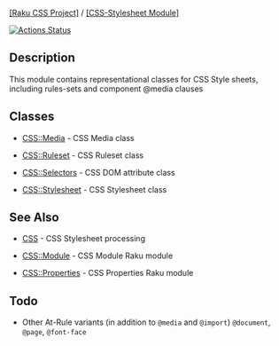 [[Raku CSS Project]](https://css-raku.github.io)
 / [[CSS-Stylesheet Module]](https://css-raku.github.io/CSS-Stylesheet-raku)

[![Actions Status](https://github.com/css-raku/CSS-Stylesheet-raku/workflows/test/badge.svg)](https://github.com/css-raku/CSS-Stylesheet-raku/actions)


Description
------

This module contains representational classes for CSS Style sheets,
including rules-sets and component @media clauses

Classes
-------

  * [CSS::Media](https://css-raku.github.io/CSS-Stylesheet-raku/CSS/Media) - CSS Media class

  * [CSS::Ruleset](https://css-raku.github.io/CSS-Stylesheet-raku/CSS/Ruleset) - CSS Ruleset class

  * [CSS::Selectors](https://css-raku.github.io/CSS-Stylesheet-raku/CSS/Selectors) - CSS DOM attribute class

  * [CSS::Stylesheet](https://css-raku.github.io/CSS-Stylesheet-raku/CSS/Stylesheet) - CSS Stylesheet class


See Also
--------

  * [CSS](https://css-raku.github.io/CSS-raku) - CSS Stylesheet  processing

  * [CSS::Module](https://css-raku.github.io/CSS-Module-raku) - CSS Module Raku module

  * [CSS::Properties](https://css-raku.github.io/CSS-Properties-raku) - CSS Properties Raku module


Todo
----

- Other At-Rule variants (in addition to `@media` and `@import`) `@document`, `@page`, `@font-face`

